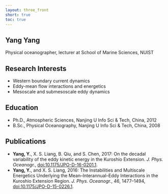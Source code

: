 ```yaml
---
layout: three_front
short: true
toc: true
---
```

## Yang Yang
Physical oceanographer, lecturer at School of Marine Sciences, NUIST

## Research Interests
- Western boundary current dynamics
- Eddy-mean flow interactions and energetics
- Mesoscale and submesoscale eddy dynamics

## Education
- Ph.D., Atmospheric Sciences, Nanjing U Info Sci & Tech, China, 2012
- B.Sc., Physical Oceanography, Nanjing U Info Sci & Tech, China, 2008

## Publications
- **Yang, Y.**, X. S. Liang, B. Qiu, and S. Chen, 2017: On the decadal variability of the eddy kinetic energy in the Kuroshio Extension. *J. Phys. Oceanogr.*, [doi:10.1175/JPO-D-16-0201.1](http://journals.ametsoc.org/doi/abs/10.1175/JPO-D-16-0201.1).
- **Yang, Y.**, and X. S. Liang, 2016: The Instabilities and Multiscale Energetics Underlying the Mean–Interannual–Eddy Interactions in the Kuroshio Extension Region. *J. Phys. Oceanogr.*, 46, 1477–1494, [doi:10.1175/JPO-D-15-0226.1](http://journals.ametsoc.org/doi/abs/10.1175/JPO-D-15-0226.1).